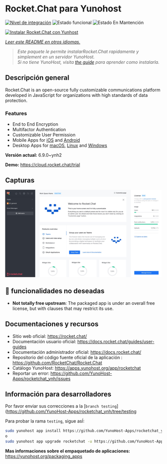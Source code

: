 <!--
Este archivo README esta generado automaticamente<https://github.com/YunoHost/apps/tree/master/tools/readme_generator>
No se debe editar a mano.
-->

# Rocket.Chat para Yunohost

[![Nivel de integración](https://dash.yunohost.org/integration/rocketchat.svg)](https://dash.yunohost.org/appci/app/rocketchat) ![Estado funcional](https://ci-apps.yunohost.org/ci/badges/rocketchat.status.svg) ![Estado En Mantención](https://ci-apps.yunohost.org/ci/badges/rocketchat.maintain.svg)

[![Instalar Rocket.Chat con Yunhost](https://install-app.yunohost.org/install-with-yunohost.svg)](https://install-app.yunohost.org/?app=rocketchat)

*[Leer este README en otros idiomas.](./ALL_README.md)*

> *Este paquete le permite instalarRocket.Chat rapidamente y simplement en un servidor YunoHost.*  
> *Si no tiene YunoHost, visita [the guide](https://yunohost.org/install) para aprender como instalarla.*

## Descripción general

Rocket.Chat is an open-source fully customizable communications platform developed in JavaScript for organizations with high standards of data protection.

### Features

- End to End Encryption
- Multifactor Authentication
- Customizable User Permission
- Mobile Apps for [iOS](https://apps.apple.com/app/rocket-chat/id1148741252) and [Android](https://play.google.com/store/apps/details?id=chat.rocket.android)
- Desktop Apps for [macOS](https://apps.apple.com/br/app/rocket-chat/id1086818840), [Linux](https://snapcraft.io/rocketchat-desktop) and [Windows](https://releases.rocket.chat/desktop/latest/download)

**Versión actual:** 6.9.0~ynh2

**Demo:** <https://cloud.rocket.chat/trial>

## Capturas

![Captura de Rocket.Chat](./doc/screenshots/screenshot.jpg)

## :red_circle: funcionalidades no deseadas

- **Not totally free upstream**: The packaged app is under an overall free license, but with clauses that may restrict its use.

## Documentaciones y recursos

- Sitio web oficial: <https://rocket.chat/>
- Documentación usuario oficial: <https://docs.rocket.chat/guides/user-guides>
- Documentación administrador oficial: <https://docs.rocket.chat/>
- Repositorio del código fuente oficial de la aplicación : <https://github.com/RocketChat/Rocket.Chat>
- Catálogo YunoHost: <https://apps.yunohost.org/app/rocketchat>
- Reportar un error: <https://github.com/YunoHost-Apps/rocketchat_ynh/issues>

## Información para desarrolladores

Por favor enviar sus correcciones a la [`branch testing`](https://github.com/YunoHost-Apps/rocketchat_ynh/tree/testing

Para probar la rama `testing`, sigue asÍ:

```bash
sudo yunohost app install https://github.com/YunoHost-Apps/rocketchat_ynh/tree/testing --debug
o
sudo yunohost app upgrade rocketchat -u https://github.com/YunoHost-Apps/rocketchat_ynh/tree/testing --debug
```

**Mas informaciones sobre el empaquetado de aplicaciones:** <https://yunohost.org/packaging_apps>
